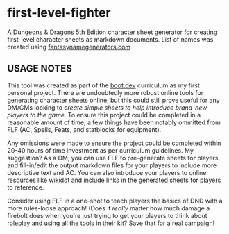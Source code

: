 # first-level-fighter
A Dungeons &amp; Dragons 5th Edition character sheet generator for creating first-level character sheets as markdown documents.
List of names was created using [fantasynamegenerators.com](https://www.fantasynamegenerators.com/)

## USAGE NOTES
This tool was created as part of the [boot.dev](www.boot.dev/) curriculum as my first personal project.
There are undoubtedly more robust online tools for generating character sheets online, but this could still prove useful for any DM/GMs looking to *create simple sheets to help introduce brand-new players to the game*.
To ensure this project could be completed in a reasonable amount of time, a few things have been notably ommitted from FLF (AC, Spells, Feats, and statblocks for equipment).

Any omissions were made to ensure the project could be completed within 20-40 hours of time investment as per curriculum guidelines.
My suggestion? As a DM, you can use FLF to pre-generate sheets for players and fill-in/edit the output markdown files for your players to include more descriptive text and AC.
You can also introduce your players to online resources like [wikidot](https://dnd5e.wikidot.com/) and include links in the generated sheets for players to reference.

Consider using FLF in a one-shot to teach players the basics of DND with a more rules-loose approach!
(Does it *really* matter how much damage a firebolt does when you're just trying to get your players to think about roleplay and using all the tools in their kit?
Save that for a real campaign!